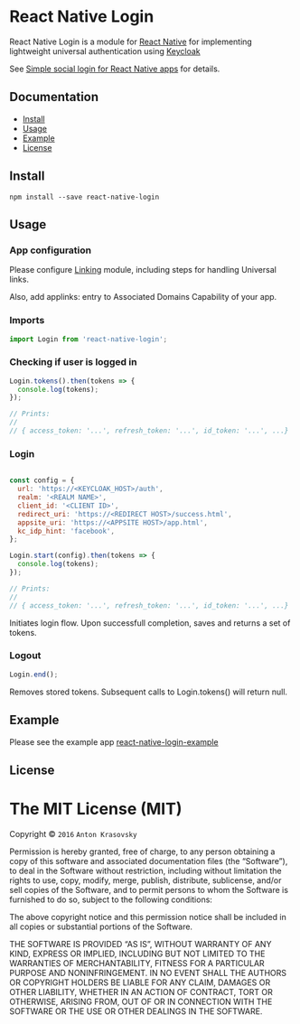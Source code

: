 # React Native Login

React Native Login is a module for [React Native](https://facebook.github.io/react-native/) for implementing lightweight universal authentication using [Keycloak](http://keycloak.org)


See [Simple social login for React Native apps](https://medium.com/@ak1394/simple-social-login-for-react-native-apps-71279bf80ffc) for details.

## Documentation

- [Install](https://github.com/ak1394/react-native-login#install)
- [Usage](https://github.com/ak1394/react-native-login#usage)
- [Example](https://github.com/ak1394/react-native-login#example)
- [License](https://github.com/ak1394/react-native-login#license)

## Install

```shell
npm install --save react-native-login
```

## Usage

### App configuration

Please configure [Linking](https://facebook.github.io/react-native/docs/linking.html) module, including steps for handling Universal links.

Also, add applinks:<APPSITE HOST> entry to Associated Domains Capability of your app.


### Imports

```js
import Login from 'react-native-login';
```

### Checking if user is logged in

```js
Login.tokens().then(tokens => {
  console.log(tokens);
});

// Prints:
//
// { access_token: '...', refresh_token: '...', id_token: '...', ...}
```

### Login

```js

const config = {
  url: 'https://<KEYCLOAK_HOST>/auth',
  realm: '<REALM NAME>',
  client_id: '<CLIENT ID>',
  redirect_uri: 'https://<REDIRECT HOST>/success.html',
  appsite_uri: 'https://<APPSITE HOST>/app.html',
  kc_idp_hint: 'facebook',
};

Login.start(config).then(tokens => {
  console.log(tokens);
});

// Prints:
//
// { access_token: '...', refresh_token: '...', id_token: '...', ...}
```

Initiates login flow. Upon successfull completion, saves and returns a set of tokens.

### Logout

```js
Login.end();
```

Removes stored tokens. Subsequent calls to Login.tokens() will return null.

## Example

Please see the example app [react-native-login-example](https://github.com/ak1394/react-native-login-example)

## License

The MIT License (MIT)
=====================

Copyright © `2016` `Anton Krasovsky`

Permission is hereby granted, free of charge, to any person
obtaining a copy of this software and associated documentation
files (the “Software”), to deal in the Software without
restriction, including without limitation the rights to use,
copy, modify, merge, publish, distribute, sublicense, and/or sell
copies of the Software, and to permit persons to whom the
Software is furnished to do so, subject to the following
conditions:

The above copyright notice and this permission notice shall be
included in all copies or substantial portions of the Software.

THE SOFTWARE IS PROVIDED “AS IS”, WITHOUT WARRANTY OF ANY KIND,
EXPRESS OR IMPLIED, INCLUDING BUT NOT LIMITED TO THE WARRANTIES
OF MERCHANTABILITY, FITNESS FOR A PARTICULAR PURPOSE AND
NONINFRINGEMENT. IN NO EVENT SHALL THE AUTHORS OR COPYRIGHT
HOLDERS BE LIABLE FOR ANY CLAIM, DAMAGES OR OTHER LIABILITY,
WHETHER IN AN ACTION OF CONTRACT, TORT OR OTHERWISE, ARISING
FROM, OUT OF OR IN CONNECTION WITH THE SOFTWARE OR THE USE OR
OTHER DEALINGS IN THE SOFTWARE.

